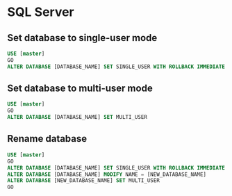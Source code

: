 # SQL Server
## Set database to single-user mode

```SQL
USE [master]
GO
ALTER DATABASE [DATABASE_NAME] SET SINGLE_USER WITH ROLLBACK IMMEDIATE    
```

## Set database to multi-user mode

```SQL
USE [master]
GO
ALTER DATABASE [DATABASE_NAME] SET MULTI_USER
```

## Rename database
```SQL
USE [master]
GO
ALTER DATABASE [DATABASE_NAME] SET SINGLE_USER WITH ROLLBACK IMMEDIATE    
ALTER DATABASE [DATABASE_NAME] MODIFY NAME = [NEW_DATABASE_NAME]
ALTER DATABASE [NEW_DATABASE_NAME] SET MULTI_USER
GO
```
